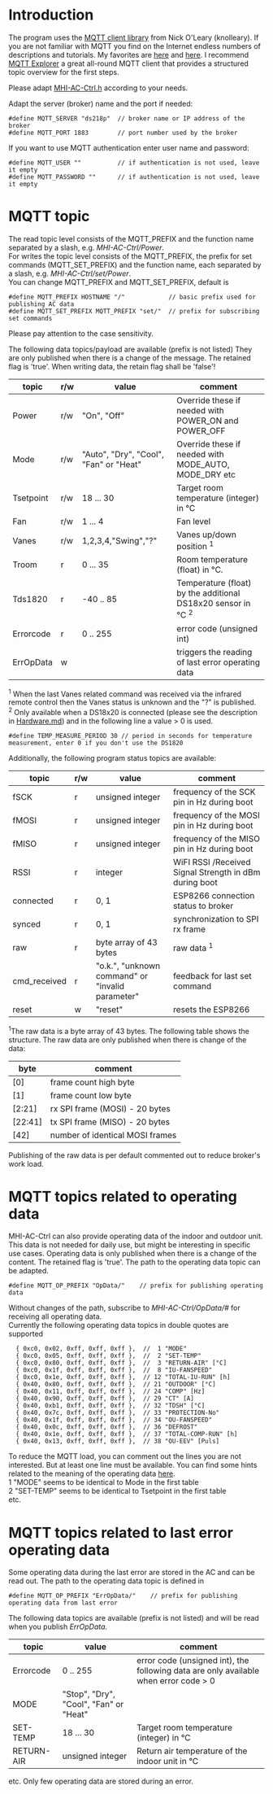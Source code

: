 # Introduction
The program uses the [MQTT client library](https://github.com/knolleary/pubsubclient) from Nick O'Leary (knolleary).
If you are not familiar with MQTT you find on the Internet endless numbers of descriptions and tutorials. My favorites are [here](https://www.hivemq.com/blog/how-to-get-started-with-mqtt/) and [here](https://www.heise.de/developer/artikel/Kommunikation-ueber-MQTT-3238975.html).
I recommend [MQTT Explorer](http://mqtt-explorer.com/) a great all-round MQTT client that provides a structured topic overview for the first steps.

Please adapt [MHI-AC-Ctrl.h](https://github.com/absalom-muc/MHI-AC-Ctrl/blob/master/src/MHI-AC-Ctrl.h) according to your needs.   

Adapt the server (broker) name and the port if needed:

```
#define MQTT_SERVER "ds218p"  // broker name or IP address of the broker
#define MQTT_PORT 1883        // port number used by the broker
```

If you want to use MQTT authentication enter user name and password:
```
#define MQTT_USER ""          // if authentication is not used, leave it empty
#define MQTT_PASSWORD ""      // if authentication is not used, leave it empty
```

# MQTT topic
The read topic level consists of the MQTT_PREFIX and the function name separated by a slash, e.g. *MHI-AC-Ctrl/Power*.   
For writes the topic level consists of the MQTT_PREFIX, the prefix for set commands (MQTT_SET_PREFIX) and the function name, each separated by a slash, e.g. *MHI-AC-Ctrl/set/Power*.  
You can change MQTT_PREFIX and MQTT_SET_PREFIX, default is

```
#define MQTT_PREFIX HOSTNAME "/"        	// basic prefix used for publishing AC data
#define MQTT_SET_PREFIX MQTT_PREFIX "set/"  // prefix for subscribing set commands
```
Please pay attention to the case sensitivity.

The following data topics/payload are available (prefix is not listed)
They are only published when there is a change of the message. The retained flag is 'true'.
When writing data, the retain flag shall be 'false'!

topic|r/w|value|comment
-----|---|-----|------
Power|r/w|"On", "Off"|Override these if needed with POWER_ON and POWER_OFF 
Mode|r/w|"Auto", "Dry", "Cool", "Fan" or "Heat"|Override these if needed with MODE_AUTO, MODE_DRY etc
Tsetpoint|r/w|18 ... 30|Target room temperature (integer) in °C
Fan|r/w|1 ... 4|Fan level
Vanes|r/w|1,2,3,4,"Swing","?"|Vanes up/down position <sup>1</sup>
Troom|r|0 ... 35|Room temperature (float) in °C.
Tds1820|r|-40 .. 85|Temperature (float) by the additional DS18x20 sensor in °C  <sup>2</sup>
Errorcode|r|0 .. 255|error code (unsigned int)
ErrOpData|w||triggers the reading of last error operating data

<sup>1</sup> When the last Vanes related command was received via the infrared remote control then the Vanes status is unknown and the "?" is published.   
<sup>2</sup> Only available when a DS18x20 is connected (please see the description in [Hardware.md](https://github.com/absalom-muc/MHI-AC-Ctrl/blob/master/Hardware.md)) and in the following line a value > 0 is used.

```
#define TEMP_MEASURE_PERIOD 30 // period in seconds for temperature measurement, enter 0 if you don't use the DS1820 
```

Additionally, the following program status topics are available:

topic    |r/w| value |comment
 --------|---|---|---
fSCK     |r  |unsigned integer|frequency of the SCK pin in Hz during boot
fMOSI    |r  |unsigned integer|frequency of the MOSI pin in Hz during boot
fMISO    |r  |unsigned integer|frequency of the MISO pin in Hz during boot
RSSI     |r  |integer         |WiFI RSSI /Received Signal Strength in dBm during boot
connected|r  |0, 1|ESP8266 connection status to broker
synced   |r  |0, 1|synchronization to SPI rx frame
raw      |r  |byte array of 43 bytes|raw data  <sup>1</sup>
cmd_received|r|"o.k.", "unknown command" or "invalid parameter"|feedback for last set command
reset|w|"reset"|resets the ESP8266

<sup>1</sup>The raw data is a byte array of 43 bytes. The following table shows the structure. The raw data are only published when there is change of the data:

byte |comment
---|---
[0]|frame count high byte
[1]|frame count low byte
[2:21]|rx SPI frame (MOSI) - 20 bytes
[22:41]|tx SPI frame (MISO) - 20 bytes
[42]|number of identical MOSI frames

Publishing of the raw data is per default commented out to reduce broker's work load.   

# MQTT topics related to operating data
MHI-AC-Ctrl can also provide operating data of the indoor and outdoor unit. This data is not needed for daily use, but might be interesting in specific use cases. Operating data is only published when there is a change of the content. The retained flag is 'true'.
The path to the operating data topic can be adapted.

```
#define MQTT_OP_PREFIX "OpData/"    // prefix for publishing operating data
```

Without changes of the path, subscribe to *MHI-AC-Ctrl/OpData/#* for receiving all operating data.   
Currently the following operating data topics in double quotes are supported

```
  { 0xc0, 0x02, 0xff, 0xff, 0xff },  //  1 "MODE"
  { 0xc0, 0x05, 0xff, 0xff, 0xff },  //  2 "SET-TEMP"
  { 0xc0, 0x80, 0xff, 0xff, 0xff },  //  3 "RETURN-AIR" [°C]
  { 0xc0, 0x1f, 0xff, 0xff, 0xff },  //  8 "IU-FANSPEED"
  { 0xc0, 0x1e, 0xff, 0xff, 0xff },  // 12 "TOTAL-IU-RUN" [h]
  { 0x40, 0x80, 0xff, 0xff, 0xff },  // 21 "OUTDOOR" [°C]
  { 0x40, 0x11, 0xff, 0xff, 0xff },  // 24 "COMP" [Hz]
  { 0x40, 0x90, 0xff, 0xff, 0xff },  // 29 "CT" [A]
  { 0x40, 0xb1, 0xff, 0xff, 0xff },  // 32 "TDSH" [°C]
  { 0x40, 0x7c, 0xff, 0xff, 0xff },  // 33 "PROTECTION-No"
  { 0x40, 0x1f, 0xff, 0xff, 0xff },  // 34 "OU-FANSPEED"
  { 0x40, 0x0c, 0xff, 0xff, 0xff },  // 36 "DEFROST"
  { 0x40, 0x1e, 0xff, 0xff, 0xff },  // 37 "TOTAL-COMP-RUN" [h]
  { 0x40, 0x13, 0xff, 0xff, 0xff },  // 38 "OU-EEV" [Puls]
```
To reduce the MQTT load, you can comment out the lines you are not interested. But at least one line must be available.
You can find some hints related to the meaning of the operating data [here](https://www.hrponline.co.uk/files/images/HRP/Catalogues/HRP_NEW_ServiceSupportHandbook.pdf#page=7).    
1 "MODE" seems to be identical to Mode in the first table    
2 "SET-TEMP" seems to be identical to Tsetpoint in the first table    
etc.


# MQTT topics related to last error operating data
Some operating data during the last error are stored in the AC and can be read out.
The path to the operating data topic is defined in   
```
#define MQTT_OP_PREFIX "ErrOpData/"    // prefix for publishing operating data from last error
```

The following data topics are available (prefix is not listed) and will be read when you publish *ErrOpData*.

topic    |value |comment
 --------|---|---
Errorcode|0 .. 255|error code (unsigned int), the following data are only available when error code > 0
MODE|"Stop", "Dry", "Cool", "Fan" or "Heat"
SET-TEMP|18 ... 30|Target room temperature (integer) in °C
RETURN-AIR  |unsigned integer|Return air temperature of the indoor unit in °C

etc. Only few operating data are stored during an error.
